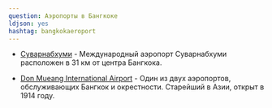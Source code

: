 ```yaml
---
question: Аэропорты в Бангкоке
ldjson: yes
hashtag: bangkokaeroport
---
```


* [Суварнабхуми](https://maps.app.goo.gl/NomDU6VHTVFQxqcW8)  - Международный аэропорт Суварнабхуми расположен в 31 км от центра Бангкока.

* [Don Mueang International Airport](https://maps.app.goo.gl/JEBGVvUyu67HYxrV9)  - Один из двух аэропортов, обслуживающих Бангкок и окрестности. Старейший в Азии, открыт в 1914 году.

